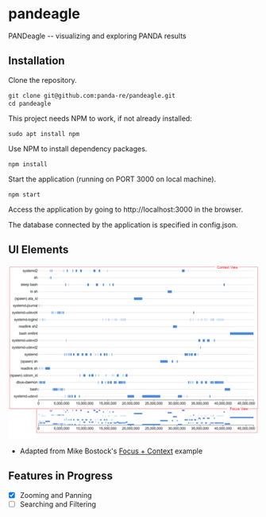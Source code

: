 # pandeagle
PANDeagle -- visualizing and exploring PANDA results

## Installation

Clone the repository.
```
git clone git@github.com:panda-re/pandeagle.git
cd pandeagle
```
This project needs NPM to work, if not already installed:
```
sudo apt install npm
```
Use NPM to install dependency packages.
```
npm install
```
Start the application (running on PORT 3000 on local machine).
```
npm start
```
Access the application by going to http://localhost:3000 in the browser.

The database connected by the application is specified in config.json.

## UI Elements

![Names of UI Elements](img/ui.png)

* Adapted from Mike Bostock's [Focus + Context](https://observablehq.com/@d3/focus-context?collection=@d3/d3-brush) example

## Features in Progress

- [x] Zooming and Panning
- [ ] Searching and Filtering 
